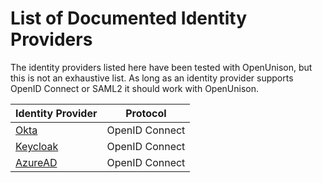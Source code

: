 # List of Documented Identity Providers

The identity providers listed here have been tested with OpenUnison, but this is not an exhaustive list.  As long as an identity provider supports OpenID Connect or SAML2 it should work with OpenUnison.

| Identity Provider | Protocol |
| ----------------- | -------- |
| [Okta](okta)      | OpenID Connect | 
| [Keycloak](keycloak) | OpenID Connect |
| [AzureAD](azuread) | OpenID Connect |